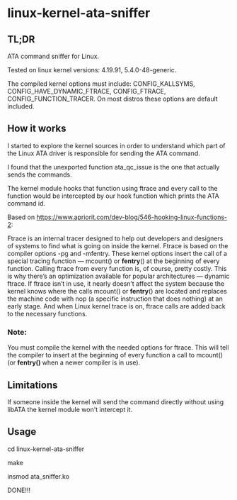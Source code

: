 # linux-kernel-ata-sniffer
## TL;DR
ATA command sniffer for Linux.

Tested on linux kernel versions: 4.19.91, 5.4.0-48-generic.

The compiled kernel options must include: CONFIG_KALLSYMS, CONFIG_HAVE_DYNAMIC_FTRACE, CONFIG_FTRACE, CONFIG_FUNCTION_TRACER. On most distros these options are default included.

## How it works

I started to explore the kernel sources in order to understand which part of the Linux ATA driver is responsible for sending the ATA command.

I found that the unexported function ata_qc_issue is the one that actually sends the commands.

The kernel module hooks that function using ftrace and every call to the function would be intercepted by our hook function which prints the ATA command id.

Based on https://www.apriorit.com/dev-blog/546-hooking-linux-functions-2:

Ftrace is an internal tracer designed to help out developers and designers of systems to find what is going on inside the kernel.
Ftrace is based on the compiler options -pg and -mfentry. These kernel options insert the call of a special tracing function — mcount() or __fentry__() at the beginning of every function. 
Calling ftrace from every function is, of course, pretty costly. This is why there’s an optimization available for popular architectures — dynamic ftrace. If ftrace isn’t in use, it nearly doesn’t affect the system because the kernel knows where the calls mcount() or __fentry__() are located and replaces the machine code with nop (a specific instruction that does nothing) at an early stage. And when Linux kernel trace is on, ftrace calls are added back to the necessary functions.

### Note:
You must compile the kernel with the needed options for ftrace. This will tell the compiler to insert at the beginning of every function a call to mcount() (or __fentry()__ when a newer compiler is in use).

## Limitations
If someone inside the kernel will send the command directly without using libATA the kernel module won't intercept it.

## Usage
cd linux-kernel-ata-sniffer

make

insmod ata_sniffer.ko

DONE!!!
